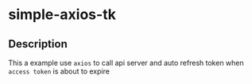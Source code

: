 # simple-axios-tk

## Description
This a example use `axios` to call api server and auto refresh token when `access token`  is about to expire